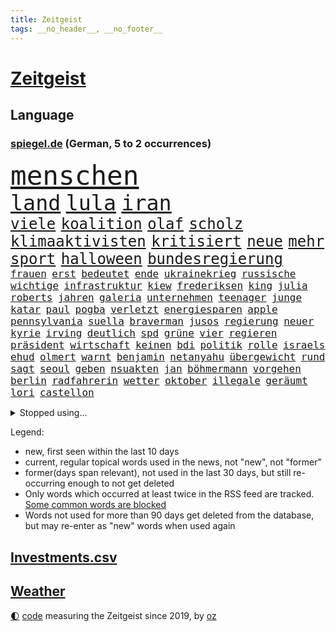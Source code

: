 ```yaml
---
title: Zeitgeist
tags: __no_header__, __no_footer__
---
```


# [Zeitgeist](https://oliz.io/zeitgeist/)

## Language

<h3><a href="https://www.spiegel.de" target="_blank">spiegel.de</a> (German, 5 to 2 occurrences)</h3>
<p style="font-family:monospace">
<span style="font-size:32pt"><a href="news_links.html#menschen" class="current">menschen</a></span>
<br>
<span style="font-size:25pt"><a href="news_links.html#land" class="current">land</a></span>
<span style="font-size:25pt"><a href="news_links.html#lula" class="current">lula</a></span>
<span style="font-size:25pt"><a href="news_links.html#iran" class="current">iran</a></span>
<br>
<span style="font-size:18pt"><a href="news_links.html#viele" class="current">viele</a></span>
<span style="font-size:18pt"><a href="news_links.html#koalition" class="current">koalition</a></span>
<span style="font-size:18pt"><a href="news_links.html#olaf" class="current">olaf</a></span>
<span style="font-size:18pt"><a href="news_links.html#scholz" class="current">scholz</a></span>
<span style="font-size:18pt"><a href="news_links.html#klimaaktivisten" class="current">klimaaktivisten</a></span>
<span style="font-size:18pt"><a href="news_links.html#kritisiert" class="current">kritisiert</a></span>
<span style="font-size:18pt"><a href="news_links.html#neue" class="current">neue</a></span>
<span style="font-size:18pt"><a href="news_links.html#mehr" class="current">mehr</a></span>
<span style="font-size:18pt"><a href="news_links.html#sport" class="current">sport</a></span>
<span style="font-size:18pt"><a href="news_links.html#halloween" class="new">halloween</a></span>
<span style="font-size:18pt"><a href="news_links.html#bundesregierung" class="current">bundesregierung</a></span>
<br>
<span style="font-size:12pt"><a href="news_links.html#frauen" class="current">frauen</a></span>
<span style="font-size:12pt"><a href="news_links.html#erst" class="current">erst</a></span>
<span style="font-size:12pt"><a href="news_links.html#bedeutet" class="current">bedeutet</a></span>
<span style="font-size:12pt"><a href="news_links.html#ende" class="current">ende</a></span>
<span style="font-size:12pt"><a href="news_links.html#ukrainekrieg" class="current">ukrainekrieg</a></span>
<span style="font-size:12pt"><a href="news_links.html#russische" class="current">russische</a></span>
<span style="font-size:12pt"><a href="news_links.html#wichtige" class="current">wichtige</a></span>
<span style="font-size:12pt"><a href="news_links.html#infrastruktur" class="current">infrastruktur</a></span>
<span style="font-size:12pt"><a href="news_links.html#kiew" class="current">kiew</a></span>
<span style="font-size:12pt"><a href="news_links.html#frederiksen" class="new">frederiksen</a></span>
<span style="font-size:12pt"><a href="news_links.html#king" class="current">king</a></span>
<span style="font-size:12pt"><a href="news_links.html#julia" class="current">julia</a></span>
<span style="font-size:12pt"><a href="news_links.html#roberts" class="current">roberts</a></span>
<span style="font-size:12pt"><a href="news_links.html#jahren" class="current">jahren</a></span>
<span style="font-size:12pt"><a href="news_links.html#galeria" class="current">galeria</a></span>
<span style="font-size:12pt"><a href="news_links.html#unternehmen" class="current">unternehmen</a></span>
<span style="font-size:12pt"><a href="news_links.html#teenager" class="current">teenager</a></span>
<span style="font-size:12pt"><a href="news_links.html#junge" class="current">junge</a></span>
<span style="font-size:12pt"><a href="news_links.html#katar" class="current">katar</a></span>
<span style="font-size:12pt"><a href="news_links.html#paul" class="current">paul</a></span>
<span style="font-size:12pt"><a href="news_links.html#pogba" class="current">pogba</a></span>
<span style="font-size:12pt"><a href="news_links.html#verletzt" class="current">verletzt</a></span>
<span style="font-size:12pt"><a href="news_links.html#energiesparen" class="current">energiesparen</a></span>
<span style="font-size:12pt"><a href="news_links.html#apple" class="current">apple</a></span>
<span style="font-size:12pt"><a href="news_links.html#pennsylvania" class="current">pennsylvania</a></span>
<span style="font-size:12pt"><a href="news_links.html#suella" class="current">suella</a></span>
<span style="font-size:12pt"><a href="news_links.html#braverman" class="current">braverman</a></span>
<span style="font-size:12pt"><a href="news_links.html#jusos" class="new">jusos</a></span>
<span style="font-size:12pt"><a href="news_links.html#regierung" class="current">regierung</a></span>
<span style="font-size:12pt"><a href="news_links.html#neuer" class="current">neuer</a></span>
<span style="font-size:12pt"><a href="news_links.html#kyrie" class="new">kyrie</a></span>
<span style="font-size:12pt"><a href="news_links.html#irving" class="new">irving</a></span>
<span style="font-size:12pt"><a href="news_links.html#deutlich" class="current">deutlich</a></span>
<span style="font-size:12pt"><a href="news_links.html#spd" class="current">spd</a></span>
<span style="font-size:12pt"><a href="news_links.html#grüne" class="current">grüne</a></span>
<span style="font-size:12pt"><a href="news_links.html#vier" class="current">vier</a></span>
<span style="font-size:12pt"><a href="news_links.html#regieren" class="current">regieren</a></span>
<span style="font-size:12pt"><a href="news_links.html#präsident" class="current">präsident</a></span>
<span style="font-size:12pt"><a href="news_links.html#wirtschaft" class="current">wirtschaft</a></span>
<span style="font-size:12pt"><a href="news_links.html#keinen" class="current">keinen</a></span>
<span style="font-size:12pt"><a href="news_links.html#bdi" class="current">bdi</a></span>
<span style="font-size:12pt"><a href="news_links.html#politik" class="current">politik</a></span>
<span style="font-size:12pt"><a href="news_links.html#rolle" class="current">rolle</a></span>
<span style="font-size:12pt"><a href="news_links.html#israels" class="current">israels</a></span>
<span style="font-size:12pt"><a href="news_links.html#ehud" class="new">ehud</a></span>
<span style="font-size:12pt"><a href="news_links.html#olmert" class="new">olmert</a></span>
<span style="font-size:12pt"><a href="news_links.html#warnt" class="current">warnt</a></span>
<span style="font-size:12pt"><a href="news_links.html#benjamin" class="current">benjamin</a></span>
<span style="font-size:12pt"><a href="news_links.html#netanyahu" class="new">netanyahu</a></span>
<span style="font-size:12pt"><a href="news_links.html#übergewicht" class="current">übergewicht</a></span>
<span style="font-size:12pt"><a href="news_links.html#rund" class="current">rund</a></span>
<span style="font-size:12pt"><a href="news_links.html#sagt" class="current">sagt</a></span>
<span style="font-size:12pt"><a href="news_links.html#seoul" class="current">seoul</a></span>
<span style="font-size:12pt"><a href="news_links.html#geben" class="current">geben</a></span>
<span style="font-size:12pt"><a href="news_links.html#nsuakten" class="new">nsuakten</a></span>
<span style="font-size:12pt"><a href="news_links.html#jan" class="current">jan</a></span>
<span style="font-size:12pt"><a href="news_links.html#böhmermann" class="new">böhmermann</a></span>
<span style="font-size:12pt"><a href="news_links.html#vorgehen" class="current">vorgehen</a></span>
<span style="font-size:12pt"><a href="news_links.html#berlin" class="current">berlin</a></span>
<span style="font-size:12pt"><a href="news_links.html#radfahrerin" class="current">radfahrerin</a></span>
<span style="font-size:12pt"><a href="news_links.html#wetter" class="current">wetter</a></span>
<span style="font-size:12pt"><a href="news_links.html#oktober" class="current">oktober</a></span>
<span style="font-size:12pt"><a href="news_links.html#illegale" class="current">illegale</a></span>
<span style="font-size:12pt"><a href="news_links.html#geräumt" class="current">geräumt</a></span>
<span style="font-size:12pt"><a href="news_links.html#lori" class="new">lori</a></span>
<span style="font-size:12pt"><a href="news_links.html#castellon" class="new">castellon</a></span>
</p>
<details>
<summary>Stopped using...</summary>
<p class="former" style="font-size:12pt">
andrea(740) richterin(740) draußen(738) usaußenminister(738) echte(737) geduld(737) lufthansa(737) bundestags(736) dadurch(736) dienen(736) empörung(736) falsche(736) gelegt(736) halle(736) regierungschefs(736) registriert(736) schlug(736) seitdem(736) sinken(736) straßen(736) anspruch(735) anwohner(735) ausbruch(735) bitten(735) erholung(735) lager(735) manöver(735) rest(735) tatverdächtige(735) ursula(735) auftakt(734) bedenken(734) bestreitet(734) coronainfektion(734) flick(734) gewaltig(734) hansi(734) israelische(734) messi(734) portugal(734) tieren(734) digitalisierung(733) geschickt(733) scheinen(733) stich(733) verdächtige(733) volkswagen(733) abschied(732) aktien(732) geschafft(732) isolation(732) jüngeren(732) klaus(732) korruption(732) verfügung(732) verluste(732) amerikanische(731) berühmt(731) entsprechende(731) gedenken(731) jagd(731) kretschmer(731) kurzarbeit(731) löste(731) schmidt(731) stets(731) summe(731) awards(730) feierte(730) leipziger(730) phase(730) times(730) umfeld(730) versprochen(730) bremst(729) untersuchungshaft(729) verabschiedet(729) weißen(729) wälder(729) 400(728) bestraft(728) brexit(728) enthüllt(728) kreis(728) verbreiten(728) vermögen(728) auswahl(727) bilden(727) eindämmen(727) kaputt(727) käufer(727) landesregierung(727) lobt(727) spdpolitikerin(727) verdachts(727) verstärken(727) wohnhaus(727) bloß(726) coronatests(726) fließt(726) klären(726) tauchen(726) dreimal(725) falschen(725) impfung(725) infektion(725) jedenfalls(725) meinungsfreiheit(725) rettungskräfte(725) schwester(725) simon(725) usschauspielerin(725) wirken(725) zinsen(725) einziehen(724) park(724) rafael(724) ungarns(724) überraschung(724) hund(723) klimapolitik(723) schnelltests(723) endspiel(722) erneuten(722) gesprächen(722) abgehört(721) arabische(721) einreise(721) schaffte(721) stieß(721) verdächtigt(721) bande(720) coronapolitik(720) enden(720) entsetzen(720) virologen(720) abgebrochen(719) symptome(719) unbedingt(719) berater(718) berät(718) kilometern(718) olympische(718) vieles(717) verbessert(716) gefälschte(715) auftreten(714) bundesgerichtshof(714) enttäuschung(714) regelung(714) verteidigen(714) zusammenstoß(713) echten(712) le(712) motor(712) rollt(712) ökonomen(712) bisherigen(711) gemeinsames(711) wind(711) antrag(710) erderwärmung(710) brach(709) springen(709) einbruch(708) hunger(708) landesweit(707) rasen(707) sachsens(707) sage(707) tennisprofi(707) verwickelt(707) meines(706) fortsetzung(705) landet(705) begrüßt(703) provoziert(702) bier(701) wendet(701) abstieg(700) 36(699) benötigen(697) schaut(697) finanzielle(692) schmerz(689) kleinkind(688) foto(685) zeitung(682) blinken(675) größe(673) gesetzlichen(672) gelangt(668) quadratmeter(665) motivation(643) berichtete(638) schwangerschaftsabbrüche(637) übers(634) höheres(632) glasgow(629) zustimmen(629) zusätzlichen(626) verleumdung(609) vormarsch(605) finanziellen(588) elfjährigen(567) erschoss(563) rumänien(557) vehement(554) airline(544) stoltenberg(542) werte(536) erschüttern(528) fußballnationalmannschaft(525) japanischen(519) lediglich(514) arbeitsmarkt(510) tennisstar(501) vorsicht(497) court(494) felix(494) gefilmt(494) supreme(494) müll(493) aachen(490) fachkräftemangel(483) zentralbank(482) fluggesellschaften(479) zerstörte(479) wenigsten(476) traditionelle(474) kleidung(472) brannte(470) kroatien(470) terroranschlag(469) staatschefs(468) verwandten(468) coup(465) emirate(465) grundsätzlich(458) brücken(456) cup(456) australischen(452) waldbrand(452) auszeit(448) ausgefallen(445) emiraten(444) sorgten(443) bedankt(442) zögert(442) dominieren(440) fällig(438) technischen(437) kollision(434) stürme(433) highlights(431) befürwortet(426) gesammelt(425) günstiges(420) aufträge(418) anlage(417) nouripour(415) omid(415) dax(414) verteuern(414) paket(412) börsen(411) angestellten(406) flüchtende(404) award(402) illegaler(402) staatsbesuch(402) böse(400) nachmittag(399) harris(398) jonas(395) protokoll(391) 22jährige(390) gesetzesänderung(390) wachsende(390) operationen(389) hierzulande(387) minderheiten(387) royals(384) einigt(383) kleinere(381) jeffrey(380) floyd(377) protestierten(377) bekräftigt(371) kremlsprecher(371) exportiert(368) gazprom(367) gezielte(367) beider(364) krankenkassen(364) vorsitz(364) knappheit(359) gedrängt(357) spürbar(355) sprecherin(354) portal(350) rotterdam(350) menschlichkeit(349) komplizierter(347) scherz(345) euländer(344) luftwaffe(344) vorzugehen(342) beitreten(337) fahndet(337) stadtteil(334) sekunde(333) vatikan(332) bekannteste(331) trip(330) unosicherheitsrat(328) kürzer(325) lärm(321) arbeitswelt(320) technischer(319) entsteht(318) einziger(313) dinosaurier(312) waffenruhe(310) sank(309) angekündigte(306) positiver(306) nordirak(305) menschenrechtslage(304) frühe(302) pink(302) brown(301) ebay(301) verteuert(299) überlebten(296) altkanzler(295) senden(294) begleiter(290) kriegsgebiet(290) wimbledon(288) kannten(287) südpazifik(287) bafög(286) erkennt(286) nadal(286) ansprüche(283) abwehrspieler(282) gefechte(281) heikel(281) versteigerung(280) systematisch(278) bijan(277) djirsarai(277) beschäftigen(276) elite(272) match(272) 2500(271) austritt(270) städtetag(268) großbrand(266) marilyn(264) auswertung(259) geklagt(259) genaue(259) weltgrößte(256) klagte(254) vergleichsweise(253) lawrow(249) vereinigte(248) abschaffung(247) flughäfen(245) funk(242) akt(239) great(239) mögliches(239) unwetter(239) zivilen(239) einmalige(238) verwaltung(238) vögel(238) mut(237) pausen(236) gestrandet(235) stammen(235) verspätungen(235) behauptete(234) flughafens(234) kylian(234) mbappé(234) traurig(234) englands(233) mohammed(231) 1982(229) samt(227) bürokratie(226) gelöst(224) inakzeptable(224) schwache(224) aufhebung(223) festival(223) prorussischer(221) sklaverei(220) lieferstopp(219) km/h(218) russlandsanktionen(217) südamerika(217) anlässlich(215) stopfen(212) ausweitung(210) hochrangigen(209) maskendeals(209) örtlichen(209) mobil(208) schmerzen(208) vereinbaren(208) ausfällen(207) kurse(207) sondervermögen(207) trier(207) finnische(206) künstlerin(206) ausgang(205) mariupol(205) messerangriff(205) tyson(205) absichtlich(203) ansteigen(203) marathon(203) modern(203) söhne(203) raketenangriff(201) starkes(199) umfasst(198) sozial(197) staatsbürgerschaft(197) ständige(197) spielerinnen(196) 25jähriger(195) miete(195) verteidigte(195) fox(194) windkraft(194) oligarch(193) verwüstungen(193) liveübertragung(192) spekulationen(192) villen(192) flossen(191) unsicherheit(191) gelassenheit(190) weizen(190) überträgt(189) bewertung(187) spürt(187) crew(186) flüssiggas(186) talent(186) tegernsee(185) bestechlichkeit(184) bestreiten(183) meeresspiegel(183) ordentlich(183) zweifelhaften(182) auslösen(181) energieminister(180) 48(179) feiernder(179) beschuldigen(178) fernen(178) heike(178) locken(178) beliebtesten(176) öpnv(176) einsetzt(175) irrtümer(175) besichtigen(174) verbrauchen(174) anrecht(171) germania(171) sommerurlaub(171) ufer(171) nils(170) würdigung(170) aserbaidschan(169) gewalttaten(169) jack(169) vergewaltigungen(169) energiemanager(166) gepard(166) schwedischen(166) islamist(165) steuersenkung(165) überfüllten(165) bebt(162) iserlohn(161) gelockt(160) ankara(159) 91jährige(158) pforzheim(158) dieb(156) gekürzt(156) lustig(156) stresstest(156) gepäck(155) jubel(155) kopenhagen(155) bauarbeiten(153) auszugleichen(152) explodierenden(152) boote(151) netzagenturchef(151) verheiratet(151) würdigt(151) gaza(150) monroe(149) birgt(148) lesung(148) stiehlt(148) abholzung(147) nachnamen(147) unbewohnbar(146) weckruf(146) ac(145) bäcker(145) feuern(145) mobbing(145) ausgerufen(144) einflussnahme(144) 14jährigen(143) carlo(143) elisabeth(143) gestürmt(143) entwickler(142) liv(141) bistum(140) dubiose(139) tiefsten(139) europameister(138) homosexuellen(137) massivem(137) brennende(136) waggons(136) wohlstandsverlust(136) restlichen(135) sportlich(135) verwenden(135) anwesen(134) ausgezahlt(134) budget(134) familienplanung(134) führungsstil(134) 16jährigen(133) borne(133) kapazitäten(131) votum(131) dividende(130) gewütet(130) periode(130) trümmer(130) sexistischer(129) charakterlichen(128) provider(127) tierschutz(127) andrew(126) lob(126) oberkörper(126) verhaftung(126) 54(125) gedeckelt(125) kaffee(125) preisdeckel(125) ausgesucht(124) unantastbar(124) südlich(123) zweithöchste(123) auswerten(122) jugendlicher(122) keinerlei(121) tschechischen(121) verschickt(121) bluff(120) eingeholt(120) fletcher(120) neunjährige(120) risikofaktoren(120) spitzt(120) yorks(120) demonstrierten(119) frauenteam(119) valley(119) zunehmender(118) artikel(117) disney+(117) ausgewählt(116) heiklen(116) syriens(116) zurückzuführen(116) absoluter(115) besonnenheit(115) defekt(115) einsätze(115) gerungen(115) gnabry(115) intervention(115) mitgliederversammlung(115) serge(115) begeisterung(114) regenbogenflagge(114) 52(113) 97(113) bestellte(113) panama(113) revolutionieren(113) temperatur(113) unwahrscheinlicher(113) wembley(113) 230(112) mittwochvormittag(112) seemanöver(112) vorläufigen(112) finde(111) konstruktion(111) ryan(111) 1990(110) dfbteam(110) regionalen(110) shakira(110) homo(109) klimaanlagen(109) gesichtern(108) hosen(108) katholiken(108) sehe(108) tasche(108) energieversorger(107) g7gipfel(107) zweijährigen(107) arbeiteten(106) ursprung(106) ausmaße(105) grenzkontrollen(105) baku(104) coronajahr(104) golfstaat(104) untätigkeit(103) expertenrat(102) platziert(102) weile(102) billig(101) fester(101) golfregion(101) gottschalk(101) gründung(101) konto(101) verteilen(101) zoff(100) anruf(99) gassparen(99) verbraucherinnen(99) cumexaffäre(98) trainingslager(98) braun(97) rechtsruck(97) folgten(96) lebensweise(96) batterien(95) eingeweiht(95) saale(95) solaranlage(95) unzufriedenheit(95) asteroiden(94) högel(94) michail(94) niels(94) fläche(93) kollidiert(93) militärhistoriker(93) mitentscheiden(93) prideparade(93) beleuchtet(92) beschlossenen(92) gemeinsamer(92) lokomotive(92) schlangen(92) verletzen(92) überlegt(92) bekomme(91) durchsuchung(91) landwirtschaft(91) mailänder(91) maschinenbau(91) regelt(91) sportgrafik(91) wertschöpfung(91) abgefedert(90) doppel(90) geringem(90) küstenort(90) rettungsaktion(90) verstarb(90) aufstockung(89) ausgedünnt(89) einschlag(89) festgenommene(89) indizien(89) problematischen(89) tennisspielerinnen(89) dummheit(88) funktion(88) milliardenverluste(88) niedrigsten(88) prostituierte(88) ängsten(88) angestellt(87) hauptsache(87) streikt(87) gelbe(86) känguru(86) 17jähriger(85) horst(85) sterberate(85) finanzpolitischen(84) flasche(84) gasfirma(84) gedämmt(84) hacktivisten(84) unregelmäßigkeiten(84) überrumpelt(84) 2040(83) anreiz(83) hehl(83) antony(82) effektiv(82) gasimporteure(82) gewährleisten(82) grundstück(82) prangte(82) stadtwerke(82) vonovia(82) coronainzidenz(81) erschossenen(81) getränkeindustrie(81) hallo(81) hungrig(81) konfisziert(81) nicolai(81) obszöne(81) shinzō(81) ubahnen(81) abgebaut(80) ablösen(80) befeuern(80) eurechtsstaatsverfahren(80) expertinnen(80) hunderttausender(80) laute(80) socialmediaplattform(80) taxi(80) gesichter(79) kommentator(79) schriftzug(79) arbeitskräfte(78) bosse(78) hauseigentümer(78) heizungen(78) joint(78) verdächtigem(78) verstaatlichen(78) dreierbündnis(77) eingebüßt(77) metropolen(77) niedrigeren(77) rauchwolke(77) schusswaffe(77) bewahrt(76) fdpgeneralsekretär(76) kohlekraftwerk(76) lizzo(76) niederländerin(76) unwillen(76) usmusikerin(76) achter(75) gewisse(75) saudische(75) shinzo(75) weltbevölkerung(75) 8000(74) dumme(74) entstand(74) jakob(74) ringe(74) teenagern(74) unterstrich(74) vincent(74) dünger(73) feuerwehrmann(73) halbinsel(73) installieren(73) kenianer(73) mansplaining(73) sexistischen(73) franke(72) geschmolzen(72) gletscherspalte(72) rumäniens(72) siebtes(72) usedom(72) webb(72) weltraumteleskop(72) abteilung(71) brandt(71) freundes(71) gefüllt(71) hagen(71) leitzins(71) angekündigten(70) gasimport(70) kulturpolitik(70) synodaler(70) wendete(70) berechtigten(69) brandung(69) bundesgesetz(69) frachtflugzeug(69) hortete(69) isolationspflicht(69) lewandowskis(69) verwundbar(69) hebel(68) lebensgefährten(68) satan(68) schlimmeres(68) siegessicher(68) sozialsystem(68) wohngeldreform(68) abgeräumt(67) absurd(67) annette(67) bewältigen(67) darling(67) hysterie(67) inselstaat(67) kapazität(67) katrin(67) raisi(67) säumiger(67) verursachen(67) beibehalten(66) blenden(66) d’italia(66) strahlung(66) abhielten(65) kreuzen(65) annemiek(64) ausgetreten(64) inflations(64) kushner(64) schwiegersohn(64) unsägliche(64) verzeichneten(64) vleuten(64) werben(64) aktienmärkten(63) flugausfälle(63) großvermieter(63) italia(63) kleen(63) leistet(63) nahles(63) plagen(63) postfaschistische(63) sexkolumnistin(63) übergibt(63) gaming(62) klassen(62) komplikationen(62) messerstecher(62) scheidenden(62) dachten(61) einhaltung(61) fußballspieler(61) haut(61) nicholson(61) schuf(61) tücken(61) unfassbare(61) viertligist(61) ambitionen(60) brutkolonien(60) elton(60) mitgehen(60) parken(60) rad(60) umlage(60) weltgrößten(60) absurder(59) wiesn(59) überdurchschnittlich(59) krachen(58) schulkinder(58) umweltpolitik(58) weggefährten(58) armeen(57) knackt(57) verhöhnt(57) vorbestrafter(57) zunehmendes(57) breitensport(56) home(56) hunderttausend(56) schwiegereltern(56) tranken(56) websites(56) gebot(55) geheimdienstes(55) handschrift(55) nachsehen(55) qualifizierten(55) saniert(55) selbstbewusstsein(55) signale(55) vorcoronaniveau(55) überstehen(55) globes(54) hilfspaket(54) komfort(54) mobilisiert(54) angeordnete(53) cumexskandal(53) dunkelsten(53) gott(53) preisgeben(53) unkontrolliert(53) weggefährte(53) amtierende(52) preisentwicklung(52) wiederholte(52) faust(51) gerste(51) jackson(51) raumsonde(51) tätern(51) vermutungen(51) wohlwollen(51) zugrunde(51) cancel(50) culture(50) erkundet(50) gräbt(50) hauptinsel(50) lagerhalle(50) schwachstellen(50) amerikanischer(49) fury(49) musikers(49) töne(49) waters(49) internetportale(48) produzent(48) verdichten(48) arbeitstag(47) faschismus(47) flugzeugträger(47) potenzielle(47) uss(47) berichts(46) erfolgsautorin(46) immens(46) künstlich(46) musikfestival(46) verdächtig(46) 88(45) absturzstelle(45) atomkraftwerks(45) causa(45) führungskraft(45) literaturauszeichnung(45) rihanna(45) tropen(45) unruhen(45) berufungsgericht(44) eignung(44) pandemiejahr(44) rechtspopulistischen(44) wahlbeobachter(44) wyoming(44) 1300(43) ausgelobt(43) beauftragte(43) geschlechtergerechtigkeit(43) stellenanzeigen(43) vermögenswerte(43) wahlkommission(43) absprung(42) annahmen(42) eingesammelt(42) hitzetage(42) resultat(42) spiegeltitelgeschichte(42) zeidler(42) bemerkung(41) geteilt(41) mehrwertsteuersenkung(41) rudern(41) wiederzubeleben(41) 417(40) azubis(40) eingreifen(40) handschlag(40) minimalziel(40) nämlich(40) regierungssprecher(40) verfassungsgericht(40) interessierte(39) meuthen(39) ringer(39) rädern(39) schienenersatzverkehr(39) somalische(39) umgebung(39) verlage(39) armenien(38) forschern(38) gaskosten(38) inspektion(38) schönberger(38) eingenommen(37) flüchtlingskrise(37) fraktionsspitze(37) glaubte(37) hate(37) kanzlei(37) symbolischen(37) urlaubstage(37) atlantik(36) exmanager(36) gegenmaßnahme(36) gewähren(36) grundrauschen(36) khani(36) krisenkommunikation(36) luxusvilla(36) rechtes(36) unionsfraktion(36) callcenter(35) coronabooster(35) cumex(35) freigegeben(35) ideologen(35) umweg(35) belagerung(34) energieexpertin(34) fsb(34) menschengruppe(34) outfits(34) piste(34) spritztour(34) untergeht(34) gesünder(33) gewerbsmäßigen(33) nationalsozialismus(33) positives(33) seltsame(33) spdministerpräsident(33) todesopfern(33) fünfjährigen(32) unabhängigen(32) vorurteile(32) belgischen(31) berechtigte(31) gratis(31) holocaustüberlebende(31) amtsstuben(30) diensten(30) einschnitte(30) gaspipelines(30) lehrermangel(30) pubs(30) bauer(29) beliefern(29) unkompliziert(29) unterwandern(29) ökosystem(29) 215(28) ausgespart(28) fallende(28) remco(28) tonga(28) unterwasservulkans(28) clinton(27) ereignis(27) geschönte(27) haltbarkeitsdatum(27) hillary(27) hingenommen(27) ndr(27) seniorinnen(27) unglücklich(27) abschöpfung(26) baggern(26) normalisieren(26) ter(26) gegeneinander(25) mondmission(25) mädchens(25) urs(25) ginge(24) pandemiemodus(24) parteiübergreifend(24) sensible(24) startfenster(24) wahnvorstellungen(24) zusätzliches(24) atmet(23) aufräumarbeiten(23) klartext(23) porschebörsengang(23) rundgang(23) terrorverdacht(23) 85jährige(22) atommeilern(22) demonstrative(22) faul(22) fehlgeburten(22) schuldenfalle(22) tvcomeback(22) unterrichtsausfall(22) autovermieter(21) blond(21) gaslieferstopp(21) informanten(21) kompetent(21) maut(21) mautnachforderungen(21) nationalgarde(21) schafften(21) spione(21) verhör(21) bezwingen(20) neunjähriger(20) vakzinen(20) vermutete(20) fiktive(19) formell(19) forscherin(19) konvoi(19) naftogaz(19) stürmt(19) verstieß(19) beobachter(18) blockbuster(18) georgischer(18) hauptmann(18) ungesund(18) verwandelt(18) wahlkreis(18) börsenkurse(17) nordhessen(17) silicon(17) volkswirt(17) wölfe(17) beherrscht(16) energielieferanten(16) entschlossenheit(16) rutscht(16) 49jährige(15) bundeskriminalamt(15) charles’(15) ey(15) fortan(15) frances(15) friert(15) orangen(15) rückblick(15) sanierungsfall(15) streitthema(15) tattoos(15) tiafoe(15) bootsunglück(14) ronald(14) windsor(14) zerschlägt(14) auskommen(13) beihilfe(13) erhärtete(13) gasimporteur(13) lionel(13) verkneifen(13) vng(13) angrenzenden(12) ausnutzen(12) außenseiter(12) berechnen(12) erleichtern(12) grenzgebiet(12) hauptadressat(12) holzindustrie(12) misstraut(12) reynolds(12) abstimmungen(11) bandenkriminalität(11) geklaut(11) grünheide(11) legendär(11) nullcovidkurs(11) sterbens(11)
</p>
</details>
<p>Legend:
<ul>
<li><span class="new">new</span>, first seen within the last 10 days</li>
<li><span class="current">current</span>, regular topical words used in the news, not "new", not "former"</li>
<li><span class="former">former(days span relevant)</span>, not used in the last 30 days, but still re-occurring enough to not get deleted</li>
<li>Only words which occurred at least twice in the RSS feed are tracked. <a href="language/filters.py">Some common words are blocked</a></li>
<li>Words not used for more than 90 days get deleted from the database, but may re-enter as "new" words when used again</li>
</ul>
</p>

## [Investments](investments.html)[.csv](investments.csv)

## [Weather](weather.html)

<footer>
<a href="javascript:toggleTheme()" class="nav">🌓</a>
<a href="https://github.com/ooz/zeitgeist">code</a> measuring the Zeitgeist since 2019, by <a href="https://oliz.io">oz</a>
</footer>
